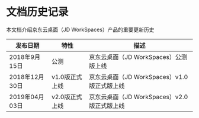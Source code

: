 # 文档历史记录

本文档介绍京东云桌面（JD WorkSpaces）产品的重要更新历史<br>

| 发布日期       | 特性     | 描述                                  |
|----------------|----------|---------------------------------------|
| 2018年9月15日  | 公测     | 京东云桌面（JD WorkSpaces）公测版上线 |
| 2018年12月30日 | v1.0版正式上线 | 京东云桌面（JD WorkSpaces）v1.0版正式版上线 |
| 2019年04月03日 | v2.0版正式上线 | 京东云桌面（JD WorkSpaces）v2.0版正式版上线 |
